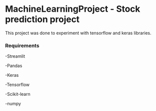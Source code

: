 # MachineLearningProject - Stock prediction project

This project was done to experiment with tensorflow and keras libraries. 

### Requirements

-Streamlit

-Pandas

-Keras

-Tensorflow

-Scikit-learn

-numpy

